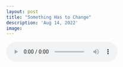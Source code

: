```yaml
---
layout: post
title: "Something Has to Change"
description: 'Aug 14, 2022'
image:
---
```


<audio controls preload="metadata">
  <source src="https://docs.google.com/uc?export=open&id=1QzQDj8zl4BjXVunq04heQVCL-f81-5AU" type="audio/mp3">
Your browser does not support the audio element.
</audio>

